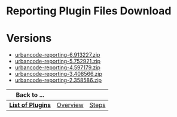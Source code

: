 
Reporting Plugin Files Download
===============================

# Versions

- [urbancode-reporting-6.913227.zip](https://raw.githubusercontent.com/UrbanCode/IBM-UCB-PLUGINS/main/files/Reporting/urbancode-reporting-6.913227.zip)
- [urbancode-reporting-5.752921.zip](https://raw.githubusercontent.com/UrbanCode/IBM-UCB-PLUGINS/main/files/Reporting/urbancode-reporting-5.752921.zip)
- [urbancode-reporting-4.597179.zip](https://raw.githubusercontent.com/UrbanCode/IBM-UCB-PLUGINS/main/files/Reporting/urbancode-reporting-4.597179.zip)
- [urbancode-reporting-3.408566.zip](https://raw.githubusercontent.com/UrbanCode/IBM-UCB-PLUGINS/main/files/Reporting/urbancode-reporting-3.408566.zip)
- [urbancode-reporting-2.358586.zip](https://raw.githubusercontent.com/UrbanCode/IBM-UCB-PLUGINS/main/files/Reporting/urbancode-reporting-2.358586.zip)

|Back to ...|||
| :---: | :---: | :---: |
|[**List of Plugins**](../../index.md)|[Overview](./overview.md)|[Steps](./steps.md)|
